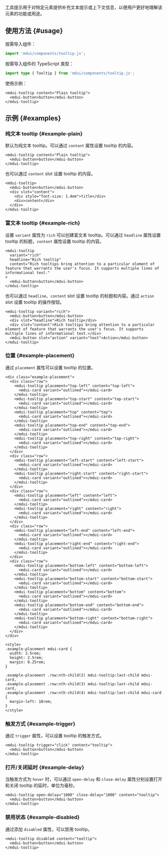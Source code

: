 工具提示用于对特定元素提供补充文本提示或上下文信息，以便用户更好地理解该元素的功能或用途。

## 使用方法 {#usage}

按需导入组件：

```js
import 'mdui/components/tooltip.js';
```

按需导入组件的 TypeScript 类型：

```ts
import type { Tooltip } from 'mdui/components/tooltip.js';
```

使用示例：

```html,example,playgroundId=411
<mdui-tooltip content="Plain tooltip">
  <mdui-button>button</mdui-button>
</mdui-tooltip>
```

## 示例 {#examples}

### 纯文本 tooltip {#example-plain}

默认为纯文本 tooltip。可以通过 `content` 属性设置 tooltip 的内容。

```html,example,expandable,playgroundId=412
<mdui-tooltip content="Plain tooltip">
  <mdui-button>button</mdui-button>
</mdui-tooltip>
```

也可以通过 `content` slot 设置 tooltip 的内容。

```html,example,expandable,playgroundId=413
<mdui-tooltip>
  <mdui-button>button</mdui-button>
  <div slot="content">
    <div style="font-size: 1.4em">title</div>
    <div>content</div>
  </div>
</mdui-tooltip>
```

### 富文本 tooltip {#example-rich}

设置 `variant` 属性为 `rich` 可以创建富文本 tooltip。可以通过 `headline` 属性设置 tooltip 的标题，`content` 属性设置 tooltip 的内容。

```html,example,expandable,playgroundId=414
<mdui-tooltip
  variant="rich"
  headline="Rich tooltip"
  content="Rich tooltips bring attention to a particular element of feature that warrants the user's focus. It supports multiple lines of informational text."
>
  <mdui-button>button</mdui-button>
</mdui-tooltip>
```

也可以通过 `headline`、`content` slot 设置 tooltip 的标题和内容。通过 `action` slot 设置 tooltip 的操作按钮。

```html,example,expandable,playgroundId=415
<mdui-tooltip variant="rich">
  <mdui-button>button</mdui-button>
  <div slot="headline">Rich tooltip</div>
  <div slot="content">Rich tooltips bring attention to a particular element of feature that warrants the user's focus. It supports multiple lines of informational text.</div>
  <mdui-button slot="action" variant="text">Action</mdui-button>
</mdui-tooltip>
```

### 位置 {#example-placement}

通过 `placement` 属性可以设置 tooltip 的位置。

```html,example,expandable,playgroundId=416
<div class="example-placement">
  <div class="row">
    <mdui-tooltip placement="top-left" content="top-left">
      <mdui-card variant="outlined"></mdui-card>
    </mdui-tooltip>
    <mdui-tooltip placement="top-start" content="top-start">
      <mdui-card variant="outlined"></mdui-card>
    </mdui-tooltip>
    <mdui-tooltip placement="top" content="top">
      <mdui-card variant="outlined"></mdui-card>
    </mdui-tooltip>
    <mdui-tooltip placement="top-end" content="top-end">
      <mdui-card variant="outlined"></mdui-card>
    </mdui-tooltip>
    <mdui-tooltip placement="top-right" content="top-right">
      <mdui-card variant="outlined"></mdui-card>
    </mdui-tooltip>
  </div>
  <div class="row">
    <mdui-tooltip placement="left-start" content="left-start">
      <mdui-card variant="outlined"></mdui-card>
    </mdui-tooltip>
    <mdui-tooltip placement="right-start" content="right-start">
      <mdui-card variant="outlined"></mdui-card>
    </mdui-tooltip>
  </div>
  <div class="row">
    <mdui-tooltip placement="left" content="left">
      <mdui-card variant="outlined"></mdui-card>
    </mdui-tooltip>
    <mdui-tooltip placement="right" content="right">
      <mdui-card variant="outlined"></mdui-card>
    </mdui-tooltip>
  </div>
  <div class="row">
    <mdui-tooltip placement="left-end" content="left-end">
      <mdui-card variant="outlined"></mdui-card>
    </mdui-tooltip>
    <mdui-tooltip placement="right-end" content="right-end">
      <mdui-card variant="outlined"></mdui-card>
    </mdui-tooltip>
  </div>
  <div class="row">
    <mdui-tooltip placement="bottom-left" content="bottom-left">
      <mdui-card variant="outlined"></mdui-card>
    </mdui-tooltip>
    <mdui-tooltip placement="bottom-start" content="bottom-start">
      <mdui-card variant="outlined"></mdui-card>
    </mdui-tooltip>
    <mdui-tooltip placement="bottom" content="bottom">
      <mdui-card variant="outlined"></mdui-card>
    </mdui-tooltip>
    <mdui-tooltip placement="bottom-end" content="bottom-end">
      <mdui-card variant="outlined"></mdui-card>
    </mdui-tooltip>
    <mdui-tooltip placement="bottom-right" content="bottom-right">
      <mdui-card variant="outlined"></mdui-card>
    </mdui-tooltip>
  </div>
</div>

<style>
.example-placement mdui-card {
  width: 2.5rem;
  height: 2.5rem;
  margin: 0.25rem;
}

.example-placement .row:nth-child(2) mdui-tooltip:last-child mdui-card,
.example-placement .row:nth-child(3) mdui-tooltip:last-child mdui-card,
.example-placement .row:nth-child(4) mdui-tooltip:last-child mdui-card {
  margin-left: 10rem;
}
</style>
```

### 触发方式 {#example-trigger}

通过 `trigger` 属性，可以设置 tooltip 的触发方式。

```html,example,expandable,playgroundId=417
<mdui-tooltip trigger="click" content="tooltip">
  <mdui-button>button</mdui-button>
</mdui-tooltip>
```

### 打开/关闭延时 {#example-delay}

当触发方式为 `hover` 时，可以通过 `open-delay` 和 `close-delay` 属性分别设置打开和关闭 tooltip 的延时，单位为毫秒。

```html,example,expandable,playgroundId=418
<mdui-tooltip open-delay="1000" close-delay="1000" content="tooltip">
  <mdui-button>button</mdui-button>
</mdui-tooltip>
```

### 禁用状态 {#example-disabled}

通过添加 `disabled` 属性，可以禁用 tooltip。

```html,example,expandable,playgroundId=419
<mdui-tooltip disabled content="tooltip">
  <mdui-button>button</mdui-button>
</mdui-tooltip>
```
